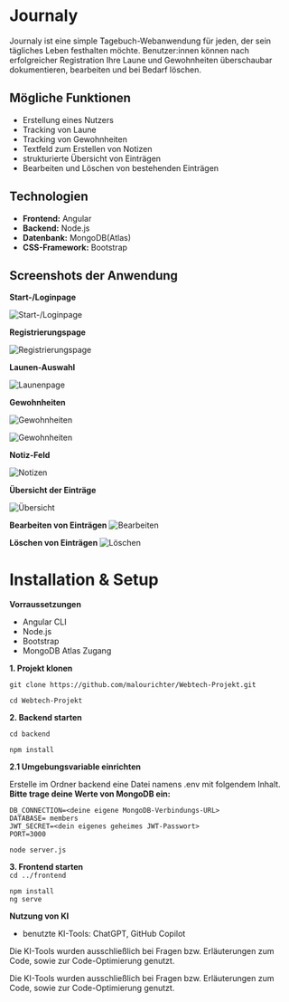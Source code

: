 # Journaly
Journaly ist eine simple Tagebuch-Webanwendung für jeden, der sein tägliches Leben festhalten möchte. Benutzer:innen können nach erfolgreicher Registration Ihre Laune und Gewohnheiten überschaubar dokumentieren, bearbeiten und bei Bedarf löschen.

## Mögliche Funktionen
- Erstellung eines Nutzers
- Tracking von Laune
- Tracking von Gewohnheiten
- Textfeld zum Erstellen von Notizen
- strukturierte Übersicht von Einträgen
- Bearbeiten und Löschen von bestehenden Einträgen
  
## Technologien
- **Frontend:** Angular
- **Backend:** Node.js
- **Datenbank:** MongoDB(Atlas)
- **CSS-Framework:** Bootstrap


## Screenshots der Anwendung

**Start-/Loginpage**

![Start-/Loginpage](frontend/screenshots/startseite.png)

**Registrierungspage**

![Registrierungspage](frontend/screenshots/registrierung.png)

**Launen-Auswahl**

![Launenpage](frontend/screenshots/launen.png)

**Gewohnheiten**

![Gewohnheiten](frontend/screenshots/gewohnheiten1.png)

![Gewohnheiten](frontend/screenshots/gewohnheiten2.png)

**Notiz-Feld**

![Notizen](frontend/screenshots/notizen.png)

**Übersicht der Einträge**

![Übersicht](frontend/screenshots/uebersicht.png)

**Bearbeiten von Einträgen**
![Bearbeiten](frontend/screenshots/bearbeiten.png)

**Löschen von Einträgen**
![Löschen](frontend/screenshots/löschen.png)


# Installation & Setup
**Vorraussetzungen**
- Angular CLI
- Node.js
- Bootstrap
- MongoDB Atlas Zugang  

**1. Projekt klonen**

`git clone https://github.com/malourichter/Webtech-Projekt.git`

`cd Webtech-Projekt`

**2. Backend starten**

`cd backend`  

`npm install`

**2.1 Umgebungsvariable einrichten**

Erstelle im Ordner backend eine Datei namens .env mit folgendem Inhalt. **Bitte trage deine Werte von MongoDB ein:**
```
DB_CONNECTION=<deine eigene MongoDB-Verbindungs-URL>
DATABASE= members
JWT_SECRET=<dein eigenes geheimes JWT-Passwort>
PORT=3000
```
`node server.js`

**3. Frontend starten**  
`cd ../frontend`  

`npm install`  
`ng serve`

**Nutzung von KI**
- benutzte KI-Tools: ChatGPT, GitHub Copilot  

Die KI-Tools wurden ausschließlich bei Fragen bzw. Erläuterungen zum Code, sowie zur Code-Optimierung genutzt.



Die KI-Tools wurden ausschließlich bei Fragen bzw. Erläuterungen zum Code, sowie zur Code-Optimierung genutzt.
